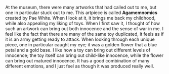 At the museum, there were many artworks that had called out to me, but one in particular stuck out to me.  This artpiece is called **Agamemnomics** created by Pae White.  When I look at it, it brings me back my childhood, while also appealing my liking of toys.  When I first saw it, I thought of how such an artwork can bring out both innocence and the sense of war in me.  I feel like the fact that there are many of the same toy duplicated, it feels as if it is an army getting ready to attack.  When looking through each unique piece, one in particular caught my eye; it was a golden flower that a blue petal and a gold base.  I like how a toy can bring out different levels of innocence; the toy itself can bring out child-like innocence, while the flower can bring out matured innocence.  It has a good combination of many different emotions, and I just feel as though it was produced really well.
